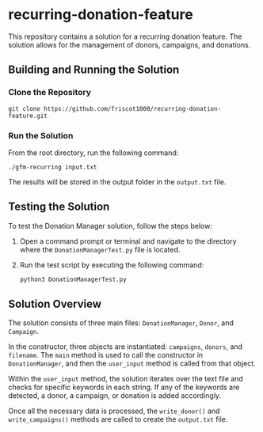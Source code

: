 # recurring-donation-feature

This repository contains a solution for a recurring donation feature. The solution allows for the management of donors, campaigns, and donations.

## Building and Running the Solution

### Clone the Repository

```shell
git clone https://github.com/friscot1000/recurring-donation-feature.git
```

### Run the Solution

From the root directory, run the following command:

```shell
./gfm-recurring input.txt
```

The results will be stored in the output folder in the `output.txt` file.

## Testing the Solution

To test the Donation Manager solution, follow the steps below:

1. Open a command prompt or terminal and navigate to the directory where the `DonationManagerTest.py` file is located.

2. Run the test script by executing the following command:

   ```bash
   python3 DonationManagerTest.py
   ```

## Solution Overview

The solution consists of three main files: `DonationManager`, `Donor`, and `Campaign`.

In the constructor, three objects are instantiated: `campaigns`, `donors`, and `filename`. The `main` method is used to call the constructor in `DonationManager`, and then the `user_input` method is called from that object.

Within the `user_input` method, the solution iterates over the text file and checks for specific keywords in each string. If any of the keywords are detected, a donor, a campaign, or donation is added accordingly.

Once all the necessary data is processed, the `write_donor()` and `write_campaigns()` methods are called to create the `output.txt` file.
